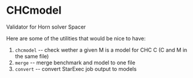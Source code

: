 # CHCmodel
Validator for Horn solver Spacer

Here are some of the utilities that would be nice to have:
1. `chcmodel` -- check wether a given M is a model for CHC C (C and M in the same file)
2. `merge` -- merge benchmark and model to one file 
3. `convert` -- convert StarExec job output to models

